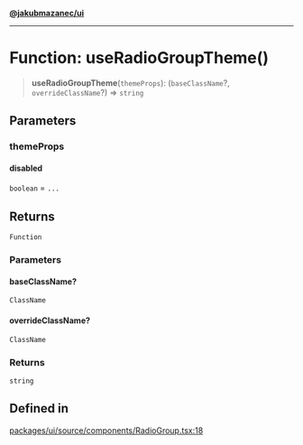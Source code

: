 [**@jakubmazanec/ui**](../README.md)

---

# Function: useRadioGroupTheme()

> **useRadioGroupTheme**(`themeProps`): (`baseClassName`?, `overrideClassName`?) => `string`

## Parameters

### themeProps

#### disabled

`boolean` = `...`

## Returns

`Function`

### Parameters

#### baseClassName?

`ClassName`

#### overrideClassName?

`ClassName`

### Returns

`string`

## Defined in

[packages/ui/source/components/RadioGroup.tsx:18](https://github.com/jakubmazanec/tools/blob/0633c96618f3c6692ade528aee0f27ac091468a5/packages/ui/source/components/RadioGroup.tsx#L18)
